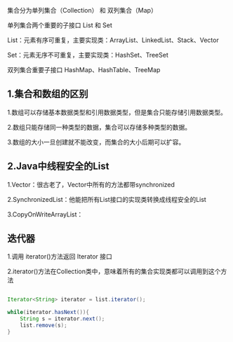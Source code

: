 集合分为单列集合（Collection） 和 双列集合（Map）



单列集合两个重要的子接口 List 和 Set

List：元素有序可重复，主要实现类：ArrayList、LinkedList、Stack、Vector

Set：元素无序不可重复，主要实现类：HashSet、TreeSet



双列集合重要子接口 HashMap、HashTable、TreeMap



## 1.集合和数组的区别

1.数组可以存储基本数据类型和引用数据类型，但是集合只能存储引用数据类型。

2.数组只能存储同一种类型的数据，集合可以存储多种类型的数据。

3.数组的大小一旦创建就不能改变，而集合的大小后期可以扩容。



## 2.Java中线程安全的List

1.Vector：很古老了，Vector中所有的方法都带synchronized

2.SynchronizedList：他能把所有List接口的实现类转换成线程安全的List

3.CopyOnWriteArrayList：



## 迭代器

1.调用 iterator()方法返回 Iterator 接口 

2.iterator()方法在Collection类中，意味着所有的集合实现类都可以调用到这个方法

~~~java

Iterator<String> iterator = list.iterator();

while(iterator.hasNext()){
    String s = iterator.next();
    list.remove(s);
}

~~~





















